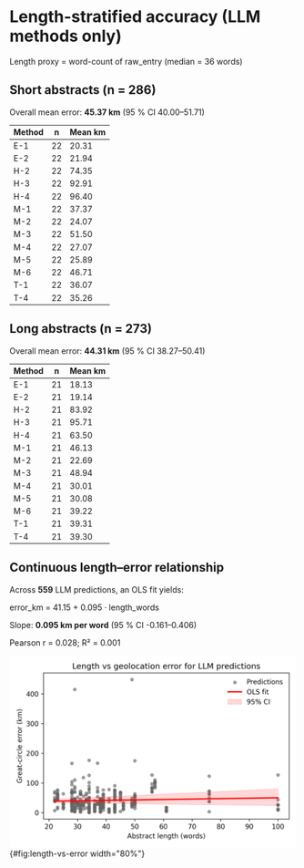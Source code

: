 # Length-stratified accuracy (LLM methods only)
Length proxy = word-count of raw_entry (median = 36 words)

## Short abstracts (n = 286)
Overall mean error: **45.37 km**  (95 % CI 40.00–51.71)

| Method | n | Mean km |
|---|---|---|
| E-1 | 22 | 20.31 |
| E-2 | 22 | 21.94 |
| H-2 | 22 | 74.35 |
| H-3 | 22 | 92.91 |
| H-4 | 22 | 96.40 |
| M-1 | 22 | 37.37 |
| M-2 | 22 | 24.07 |
| M-3 | 22 | 51.50 |
| M-4 | 22 | 27.07 |
| M-5 | 22 | 25.89 |
| M-6 | 22 | 46.71 |
| T-1 | 22 | 36.07 |
| T-4 | 22 | 35.26 |

## Long abstracts (n = 273)
Overall mean error: **44.31 km**  (95 % CI 38.27–50.41)

| Method | n | Mean km |
|---|---|---|
| E-1 | 21 | 18.13 |
| E-2 | 21 | 19.14 |
| H-2 | 21 | 83.92 |
| H-3 | 21 | 95.71 |
| H-4 | 21 | 63.50 |
| M-1 | 21 | 46.13 |
| M-2 | 21 | 22.69 |
| M-3 | 21 | 48.94 |
| M-4 | 21 | 30.01 |
| M-5 | 21 | 30.08 |
| M-6 | 21 | 39.22 |
| T-1 | 21 | 39.31 |
| T-4 | 21 | 39.30 |

## Continuous length–error relationship
Across **559** LLM predictions, an OLS fit yields:

error_km = 41.15  +  0.095 · length_words

Slope: **0.095 km per word**  (95 % CI -0.161–0.406)

Pearson r = 0.028;  R² = 0.001

![Length vs Error](../figures/length_vs_error.png){#fig:length-vs-error width="80%"}

